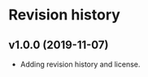 Revision history
======================



v1.0.0 (2019-11-07)
------------------------

* Adding revision history and license.

